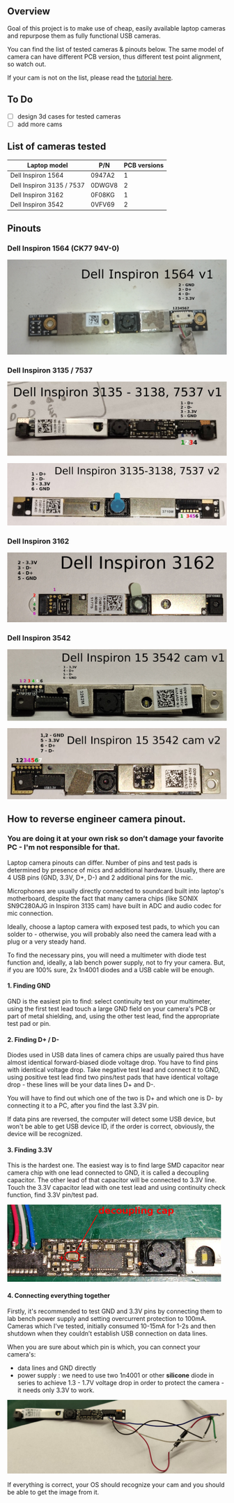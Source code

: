 ## Overview
Goal of this project is to make use of cheap, easily available laptop cameras and repurpose them as fully functional USB cameras.

You can find the list of tested cameras & pinouts below. The same model of camera can have different PCB version, thus different test point alignment, so watch out.

If your cam is not on the list, please read the [tutorial here](#how-to-reverse-engineer-camera-pinout).

## To Do
- [ ] design 3d cases for tested cameras
- [ ] add more cams

## List of cameras tested

Laptop model|P/N|PCB versions
--|--|--
Dell Inspiron 1564|0947A2|1
Dell Inspiron 3135 / 7537|0DWGV8|2
Dell Inspiron 3162|0F08KG|1
Dell Inspiron 3542|0VFV69|2

## Pinouts
### Dell Inspiron 1564 (CK77 94V-0)

![Dell Inspiron 1564 camera](cam_models/inspiron_1564/inspiron_1564_v1.jpg)

### Dell Inspiron 3135 / 7537

![Dell Inspiron 3135 / 7537 camera](cam_models/inspiron_3135/inspiron_3135_7537_v1.jpg)

![Dell Inspiron 3135 / 7537 camera](cam_models/inspiron_3135/inspiron_3135_7537_v2.jpg)

### Dell Inspiron 3162

![Dell Inspiron 3162 camera](cam_models/inspiron_3162/inspiron_3162.jpg)

### Dell Inspiron 3542

![Dell Inspiron 3542 camera](cam_models/inspiron_3542/inspiron_15_3542_v1.jpg)

![Dell Inspiron 3542 camera](cam_models/inspiron_3542/inspiron_15_3542_v2.jpg)

## How to reverse engineer camera pinout.

### You are doing it at your own risk so don’t damage your favorite PC - I'm not responsible for that.

Laptop camera pinouts can differ. Number of pins and test pads is determined by presence of mics and additional hardware. Usually, there are 4 USB pins (GND, 3.3V, D+, D-) and 2 additional pins for the mic.

Microphones are usually directly connected to soundcard built into laptop's motherboard, despite the fact that many camera chips (like SONIX SN9C280AJG in Inspiron 3135 cam) have built in ADC and audio codec for mic connection.

Ideally, choose a laptop camera with exposed test pads, to which you can solder to - otherwise, you will probably also need the camera lead with a plug or a very steady hand.

To find the necessary pins, you will need a multimeter with diode test function and, ideally, a lab bench power supply, not to fry your camera. But, if you are 100% sure, 2x 1n4001 diodes and a USB cable will be enough.

####  1. Finding GND
GND is the easiest pin to find: select continuity test on your multimeter, using the first test lead touch a large GND field on your camera's PCB or part of metal shielding, and, using the other test lead, find the appropriate test pad or pin.

####  2. Finding D+ / D-
Diodes used in USB data lines of camera chips are usually paired thus have almost identical forward-biased diode voltage drop. You have to find pins with identical voltage drop.
Take negative test lead and connect it to GND, using positive test lead find two pins/test pads that have identical voltage drop - these lines will be your data lines D+ and D-.

You will have to find out which one of the two is D+ and which one is D- by connecting it to a PC, after you find the last 3.3V pin.

If data pins are reversed, the computer will detect some USB device, but won't be able to get USB device ID, if the order is correct, obviously, the device will be recognized.

#### 3. Finding 3.3V
This is the hardest one. The easiest way is to find large SMD capacitor near camera chip with one lead connected to GND, it is called a decoupling capacitor. The other lead of that capacitor will be connected to 3.3V line. Touch the 3.3V capacitor lead with one test lead and using continuity check function, find 3.3V pin/test pad.

![Image of decoupling cap](https://raw.githubusercontent.com/JacobPCL/cheap_webcam/master/images/de_cap.jpg)

#### 4. Connecting everything together
Firstly, it's recommended to test GND and 3.3V pins by connecting them to lab bench power supply and setting overcurrent protection to 100mA.
Cameras which I've tested, initially consumed 10-15mA for 1-2s and then shutdown when they couldn’t establish USB connection on data lines.

When you are sure about which pin is which, you can connect your camera's:
* data lines and GND directly
* power supply : we need to use two 1n4001 or other **silicone** diode in series to achieve 1.3 - 1.7V voltage drop in order to protect the camera - it needs only 3.3V to work.

![Image of wire connection](https://raw.githubusercontent.com/JacobPCL/cheap_webcam/master/images/1n4001.jpg)

If everything is correct, your OS should recognize your cam and you should be able to get the image from it.
